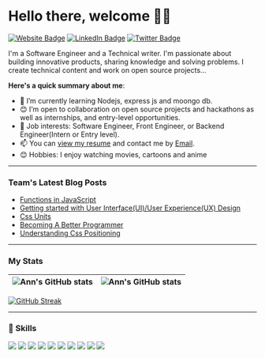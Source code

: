 # Hello there, welcome 👋🏾

 [![Website Badge](https://img.shields.io/badge/Website-Profile-informational?style=flat&logo=website&logoColor=white&color=ff69b4)](#)
  [![LinkedIn Badge](https://img.shields.io/badge/LinkedIn-Profile-informational?style=flat&logo=linkedin&logoColor=white&color=4188ff)](https://www.linkedin.com/in/ann-onyeka-185b51209/)
 [![Twitter Badge](https://img.shields.io/badge/Twitter-Profile-informational?style=flat&logo=twitter&logoColor=white&color=4188ff)](https://twitter.com/OnyekaAnn1)
 

I'm a Software Engineer and a Technical writer. I'm passionate about building innovative products, sharing knowledge and solving problems. I create technical content and work on open source projects...

**Here's a quick summary about me**:

- 🌱 I’m currently learning Nodejs, express js and moongo db.
- 😊 I’m open to collaboration on open source projects and hackathons as well as internships, and entry-level opportunities.
- 💼 Job interests: Software Engineer, Front Engineer, or Backend Engineer(Intern or Entry level).
- 📫 You can [view my resume](#) and contact me by [Email](mailtoOnyekaann17@gmail.com).
- 😊 Hobbies: I enjoy watching movies, cartoons and anime

---

### Team's Latest Blog Posts
<!-- BLOG-POST-LIST:START -->
- [Functions in JavaScript](https://crasonn.hashnode.dev/functions-in-javascript)
- [Getting started with User Interface&lpar;UI&rpar;/User Experience&lpar;UX&rpar;  Design](https://crasonn.hashnode.dev/getting-started-with-user-interface-design-and-experience-design)
- [Css Units](https://crasonn.hashnode.dev/css-units)
- [Becoming A Better Programmer](https://crasonn.hashnode.dev/becoming-a-better-programmer)
- [Understanding Css Positioning](https://crasonn.hashnode.dev/understanding-css-positioning)
<!-- BLOG-POST-LIST:END --> 

---

### My Stats
| <img align="center" src="https://github-readme-stats.vercel.app/api?username=Ann-tech&show_icons=true&include_all_commits=true&hide_border=true" alt="Ann's GitHub stats" /> | <img align="center" src="https://github-readme-stats.vercel.app/api/top-langs/?username=Ann-tech&langs_count=8&layout=compact&hide_border=true" alt="Ann's GitHub stats" /> | 
| ------------- | ------------- |

[![GitHub Streak](http://github-readme-streak-stats.herokuapp.com?user=Ann-tech&theme=dark&hide_border=true)](https://github.com/Ann-tech)

---

### 💼 Skills
<p>
<img src = "https://img.shields.io/static/v1?style=for-the-badge&message=HTML5&color=E34F26&logo=HTML5&logoColor=FFFFFF&label="/>
<img src="https://img.shields.io/static/v1?style=for-the-badge&message=CSS3&color=1572B6&logo=CSS3&logoColor=FFFFFF&label="/>
<img src="https://img.shields.io/badge/git%20-%23F05033.svg?&style=for-the-badge&logo=git&logoColor=white"/>
<img src="https://img.shields.io/badge/github%20-%23121011.svg?&style=for-the-badge&logo=github&logoColor=white"/>
<img src="https://img.shields.io/badge/Sass-CC6699?style=for-the-badge&logo=sass&logoColor=white"/>
 <img src="https://img.shields.io/badge/Bootstrap-563D7C?style=for-the-badge&logo=bootstrap&logoColor=white="/>
<img src = "https://img.shields.io/static/v1?style=for-the-badge&message=JavaScript&color=222222&logo=JavaScript&logoColor=F7DF1E&label"/>
<img src="https://img.shields.io/badge/Express.js-000000?style=for-the-badge&logo=express&logoColor=white"/>
<img src="https://img.shields.io/badge/Node.js-339933?style=for-the-badge&logo=nodedotjs&logoColor=white"/>
<img src="https://img.shields.io/badge/MongoDB-4EA94B?style=for-the-badge&logo=mongodb&logoColor=white"/>
</p>



